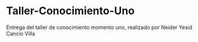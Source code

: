 # Taller-Conocimiento-Uno
Entrega del taller de conocimiento momento uno, realizado por Neider Yesid Cancio Villa
